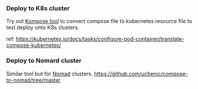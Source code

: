 ### Deploy to K8s cluster
Try out [Kompose tool](https://kompose.io/) to convert compose file to kubernetes resource file to test deploy onto K8s clusters.

ref: https://kubernetes.io/docs/tasks/configure-pod-container/translate-compose-kubernetes/

### Deploy to Nomard cluster
Similar tool but for [Nomad](https://www.nomadproject.io/) clusters.
https://github.com/uchenic/compose-to-nomad/tree/master